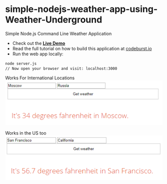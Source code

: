 # simple-nodejs-weather-app-using-Weather-Underground
Simple Node.js Command Line Weather Application

* Check out the **[Live Demo](https://simple-nodejs-weather-app-irhhpddsku.now.sh/)**
* Read the full tutorial on how to build this application at [codeburst.io](https://codeburst.io)
* Run the web app locally:
```
node server.js
// Now open your browser and visit: localhost:3000
```
Works For International Locations
![alt text](https://github.com/inventingthing/simple-nodejs-weather-app/blob/master/Capture.PNG)

Works in the US too
![alt text](https://github.com/inventingthing/simple-nodejs-weather-app/blob/master/Capture2.PNG)
